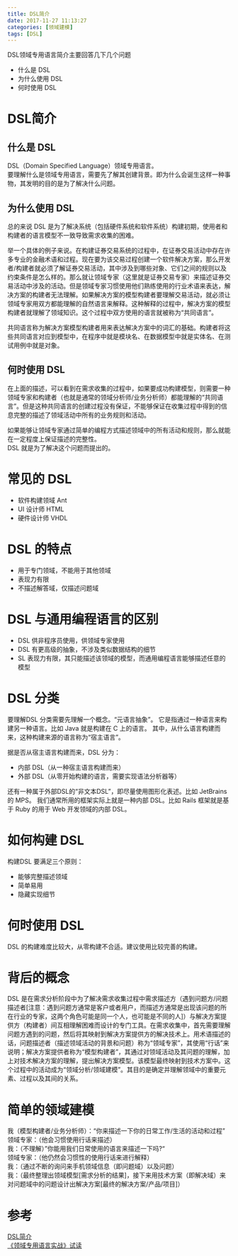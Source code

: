 ```yaml
---
title: DSL简介
date: 2017-11-27 11:13:27
categories: [领域建模]
tags: [DSL]
---
```

DSL领域专用语言简介主要回答几下几个问题  

- 什么是 DSL
- 为什么使用 DSL 
- 何时使用 DSL
<!--more-->


# DSL简介
## 什么是 DSL
DSL（Domain Specified Language）领域专用语言。  
要理解什么是领域专用语言，需要先了解其创建背景。即为什么会诞生这样一种事物，其发明的目的是为了解决什么问题。 
## 为什么使用 DSL  
总的来说 DSL 是为了解决系统（包括硬件系统和软件系统）构建初期，使用者和构建者的语言模型不一致导致需求收集的困难。     

举一个具体的例子来说。在构建证券交易系统的过程中，在证券交易活动中存在许多专业的金融术语和过程。现在要为该交易过程创建一个软件解决方案，那么开发者/构建者就必须了解证券交易活动，其中涉及到哪些对象、它们之间的规则以及约束条件是怎么样的。那么就让领域专家（这里就是证券交易专家）来描述证券交易活动中涉及的活动。但是领域专家习惯使用他们熟练使用的行业术语来表达，解决方案的构建者无法理解。如果解决方案的模型构建者要理解交易活动，就必须让领域专家用双方都能理解的自然语言来解释。这种解释的过程中，解决方案的模型构建者就理解了领域知识。这个过程中双方使用的语言就被称为“共同语言”。     

共同语言称为解决方案模型构建者用来表达解决方案中的词汇的基础。构建者将这些共同语言对应到模型中，在程序中就是模块名、在数据模型中就是实体名、在测试用例中就是对象。       
## 何时使用 DSL
在上面的描述，可以看到在需求收集的过程中，如果要成功构建模型，则需要一种领域专家和构建者（也就是通常的领域分析师/业务分析师）都能理解的“共同语言”。但是这种共同语言的创建过程没有保证，不能够保证在收集过程中得到的信息完整的描述了领域活动中所有的业务规则和活动。   

如果能够让领域专家通过简单的编程方式描述领域中的所有活动和规则，那么就能在一定程度上保证描述的完整性。  
DSL 就是为了解决这个问题而提出的。   

# 常见的 DSL
- 软件构建领域 Ant
- UI 设计师 HTML
- 硬件设计师 VHDL

# DSL 的特点
- 用于专门领域，不能用于其他领域
- 表现力有限
- 不描述解答域，仅描述问题域

# DSL 与通用编程语言的区别
- DSL 供非程序员使用，供领域专家使用
- DSL 有更高级的抽象，不涉及类似数据结构的细节
- SL 表现力有限，其只能描述该领域的模型，而通用编程语言能够描述任意的模型

# DSL 分类
要理解DSL 分类需要先理解一个概念。“元语言抽象”。 
它是指通过一种语言来构建另一种语言。比如 Java 就是构建在 C 上的语言。 
其中，从什么语言构建而来，这种构建来源的语言称为“宿主语言”。    

据是否从宿主语言构建而来，DSL 分为：  

- 内部 DSL（从一种宿主语言构建而来）  
- 外部 DSL（从零开始构建的语言，需要实现语法分析器等）  


还有一种属于外部DSL的“非文本DSL”，即尽量使用图形化表述。比如 JetBrains 的 MPS。
我们通常所用的框架实际上就是一种内部 DSL。比如 Rails 框架就是基于 Ruby 的用于 Web 开发领域的内部 DSL。  

# 如何构建 DSL
构建DSL 要满足三个原则：   
- 能够完整描述领域
- 简单易用
- 隐藏实现细节

# 何时使用 DSL  
DSL 的构建难度比较大，从零构建不合适。建议使用比较完善的构建。  

# 背后的概念
DSL 是在需求分析阶段中为了解决需求收集过程中需求描述方（遇到问题方/问题描述者[注意：遇到问题方通常是客户或者用户，而描述方通常是出现该问题的所在行业的专家，这两个角色可能是同一个人，也可能是不同的人]）与解决方案提供方（构建者）间互相理解困难而设计的专门工具。在需求收集中，首先需要理解问题方遇到的问题，然后将其映射到解决方案提供方的解决技术上。用术语描述的话，问题描述者（描述领域活动的背景和问题）称为“领域专家”，其使用“行话”来说明；解决方案提供者称为“模型构建者”，其通过对领域活动及其问题的理解，加上对技术解决方案的理解，提出解决方案模型。该模型最终映射到技术方案中。这个过程中的活动成为“领域分析/领域建模”。其目的是确定并理解领域中的重要元素、过程以及其间的关系。  
# 简单的领域建模
我（模型构建者/业务分析师）：“你来描述一下你的日常工作/生活的活动和过程”     
领域专家：（他会习惯使用行话来描述）    
我：（不理解）”你能用我们日常使用的语言来描述一下吗?“    
领域专家：（他仍然会习惯性的使用行话来进行解释）     
我：（通过不断的询问来手机领域信息（即问题域）以及问题）  
我：（最终整理出领域模型[需求分析的结果]，接下来用技术方案（即解决域）来对问题域中的问题设计出解决方案[最终的解决方案/产品/项目]）   

# 参考   

[DSL简介][1]    
[《领域专用语言实战》试读][2]  

[1]: http://blog.csdn.net/u010278882/article/details/50554299
[2]: https://book.douban.com/subject/25741352/reading/